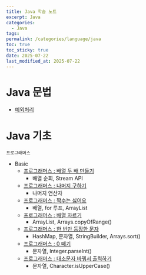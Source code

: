 ```yaml
---
title: Java 학습 노트
excerpt: Java
categories:
  - Java
tags: 
permalink: /categories/language/java
toc: true
toc_sticky: true
date: 2025-07-22
last_modified_at: 2025-07-22
---
```

# Java 문법
- [예외처리](/categories/language/java/grammers/error-n-exception)

# Java 기초
`프로그래머스`  
- Basic
	- [프로그래머스 : 배열 두 배 만들기](/categories/language/java/programmers/P120809)  
		- 배열 순회, Stream API  
	- [프로그래머스 : 나머지 구하기](/categories/language/java/programmers/P120810)  
		- 나머지 연산자  
	- [프로그래머스 : 짝수는 싫어요](/categories/language/java/programmers/P120813)  
		- 배열, for 루프, ArrayList  
	- [프로그래머스 : 배열 자르기](/categories/language/java/programmers/P120833)  
		- ArrayList, Arrays.copyOfRange()
	- [프로그래머스 : 한 번만 등장한 문자](/categories/language/java/programmers/P120896)  
		- HashMap, 문자열, StringBuilder, Arrays.sort()
	- [프로그래머스 : 0 떼기](/categories/language/java/programmers/P181847)  
		- 문자열, Integer.parseInt()
	- [프로그래머스 : 대소문자 바꿔서 출력하기](/categories/language/java/programmers/181949)
		- 문자열, Character.isUpperCase()
